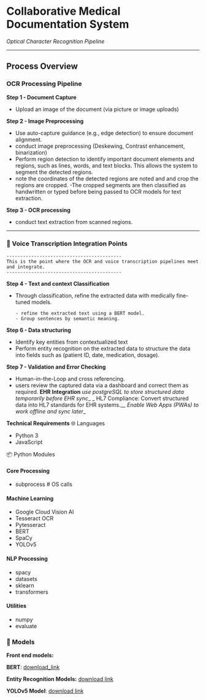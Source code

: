 
# Collaborative Medical Documentation System  
*Optical Character Recognition Pipeline*

---

## Process Overview  

###  OCR Processing Pipeline
**Step 1 - Document Capture**  
   - Upload an image of the document (via picture or image uploads)

**Step 2 - Image Preprocessing**  
   - Use  auto-capture guidance (e.g., edge detection) to ensure document alignment.
   - conduct image preprocessing (Deskewing, Contrast enhancement, binarization)
   - Perform region detection to identify important document elements and regions, such as lines, words, and text blocks. This allows the system to segment the detected regions.
   - note the coordinates of the detected regions are noted and and crop the regions are cropped.
   -The cropped segments are then classified as handwritten or typed before being passed to OCR models for text extraction.


**Step 3 - OCR processing**  
   - conduct text extraction from scanned regions.   

---
### 📄 Voice Transcription Integration Points
```plaintext
------------------------------------------
This is the point where the OCR and voice transcription pipelines meet and integrate.
------------------------------------------
```
**Step 4 - Text and context Classification**
- Through classification, refine the extracted data with medically fine-tuned models.
   ```
   - refine the extracted text using a BERT model.
   - Group sentences by semantic meaning.
   ```

**Step 6 - Data structuring**
- Identify key entities from contextualized text
- Perform entity recognition on the extracted data to structure the data into fields such as (patient ID, date, medication, dosage).

**Step 7 - Validation and Error Checking**
 - Human-in-the-Loop and cross referencing.
 - users review the captured data via a dashboard and correct them as required.
 **EHR Integration**
_use postgreSQL to store structured data temporarily before EHR sync__
_ HL7 Compliance: Convert structured data into HL7 standards for EHR systems.__
_Enable Web Apps (PWAs) to work offline and sync later__

**Technical Requirements**
🌐 Languages
- Python 3
- JavaScript

📦 Python Modules
#### Core Processing
- subprocess  # OS calls


#### Machine Learning
- Google Cloud Vision AI
- Tesseract OCR
- Pytesseract
- BERT
- SpaCy
- YOLOv5

#### NLP Processing
- spacy
- datasets
- sklearn
- transformers

#### Utilities
- numpy
- evaluate  

  
### 🧠 Models
__Front end models:__

__BERT__:
   [download_link](https://drive.google.com/drive/folders/1FHKA9V9G-he-vXEVv54uego5YAeUQSAk?usp=drive_link)

__Entity Recognition Models:__
   [download link](https://drive.google.com/drive/folders/1l36nXNzbN5H0lVtNKj18f9rWBQz0-zdq?usp=drive_link)

__YOLOv5 Model__:
   [download link](https://drive.google.com/drive/folders/1XUAtjmgZF1bkGldtue_JfDll95ypzgEu?usp=drive_link)


